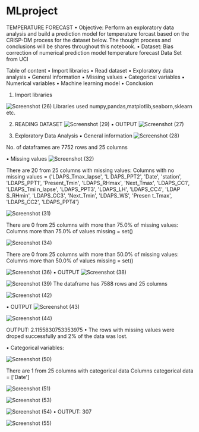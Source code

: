 # MLproject
TEMPERATURE FORECAST 
• Objective: Perform an exploratory data analysis and build 
a prediction model for temperature forcast based on the 
CRISP-DM process for the dataset below. The thought 
process and conclusions will be shares throughout this 
notebook.
• Dataset: Bias correction of numerical prediction 
model temperature forecast Data Set from UCI


Table of content
• Import libraries
• Read dataset
• Exploratory data analysis
▪ General information
▪ Missing values
▪ Categorical variables
▪ Numerical variables
• Machine learning model
• Conclusion

1) Import libraries

![Screenshot (26)](https://user-images.githubusercontent.com/114558841/194383496-4da0de83-9e18-477e-ae83-4b819fd7e087.png)
Libraries used numpy,pandas,matplotlib,seaborn,sklearn etc.

2. READING DATASET
![Screenshot (29)](https://user-images.githubusercontent.com/114558841/194384009-21c0810b-4703-4348-841d-93b33d258e5c.png)
▪ OUTPUT
![Screenshot (27)](https://user-images.githubusercontent.com/114558841/194384321-3f6db466-116b-469b-bc93-a7498abf6bd0.png)

3. Exploratory Data Analysis
▪ General information
![Screenshot (28)](https://user-images.githubusercontent.com/114558841/194384827-315ea874-40df-4588-a005-f29fa411e684.png)
 
 No. of dataframes are 7752 rows and 25 columns
 
 ▪ Missing values
 ![Screenshot (32)](https://user-images.githubusercontent.com/114558841/194385144-04dc38c0-1419-40f4-9258-2c7a76542eb2.png)
 
 There are 20 from 25 columns with missing values:
Columns with no missing values = {'LDAPS_Tmax_lapse', 'L
DAPS_PPT2', 'Date', 'station', 'LDAPS_PPT1', 'Present_Tmin', 
'LDAPS_RHmax', 'Next_Tmax', 'LDAPS_CC1', 'LDAPS_Tmi
n_lapse', 'LDAPS_PPT3', 'LDAPS_LH', 'LDAPS_CC4', 'LDAP
S_RHmin', 'LDAPS_CC3', 'Next_Tmin', 'LDAPS_WS', 'Presen
t_Tmax', 'LDAPS_CC2', 'LDAPS_PPT4'}

![Screenshot (31)](https://user-images.githubusercontent.com/114558841/194385910-e8af2eee-5f7c-4531-8f1b-e403ca31f63c.png)

There are 0 from 25 columns with more than 75.0% of missing 
values:
 Columns more than 75.0% of values missing = set()
 
 ![Screenshot (34)](https://user-images.githubusercontent.com/114558841/194386183-92411487-8f0a-44d3-bfdc-ec224b5b58ef.png)

There are 0 from 25 columns with more than 50.0% of missing values:
Columns more than 50.0% of values missing = set()

![Screenshot (36)](https://user-images.githubusercontent.com/114558841/194386340-c22c4a79-320a-4d43-a762-1191700ec0f3.png)
▪ OUTPUT
![Screenshot (38)](https://user-images.githubusercontent.com/114558841/194386465-419764c4-7a85-4511-8d32-bbc527928ccd.png)

![Screenshot (39)](https://user-images.githubusercontent.com/114558841/194386608-480d43b9-97e1-44a8-8645-7ee9b61a84a1.png)
The dataframe has 7588 rows and 25 columns

![Screenshot (42)](https://user-images.githubusercontent.com/114558841/194386730-ef71f10f-8708-407c-8127-d76dec6662c0.png)

▪ OUTPUT
![Screenshot (43)](https://user-images.githubusercontent.com/114558841/194386892-efc315f5-e638-4309-a1e7-1a7d7f2fbf3d.png)

![Screenshot (44)](https://user-images.githubusercontent.com/114558841/194387089-5e4a527c-9483-4fe8-a107-e02f798ef304.png)

OUTPUT: 2.1155830753353975
• The rows with missing values were droped successfully and 2% of the data was lost.

• Categorical variables:

![Screenshot (50)](https://user-images.githubusercontent.com/114558841/194387382-9a801cc2-b92a-4ebe-b2aa-30f8812a1d66.png)

There are 1 from 25 columns with categorical data
 Columns categorical data = ['Date']


![Screenshot (51)](https://user-images.githubusercontent.com/114558841/194388744-ecd54396-5316-4761-a238-288a0a993855.png)


![Screenshot (53)](https://user-images.githubusercontent.com/114558841/194483586-a8cd38c0-dd7e-43b9-84bb-6fb95857261d.png)

![Screenshot (54)](https://user-images.githubusercontent.com/114558841/194483675-b4fb01d5-6fe9-4374-8721-6b30e08ec060.png)
• OUTPUT: 307

![Screenshot (55)](https://user-images.githubusercontent.com/114558841/194483907-c1e45921-d57e-4ac8-b46e-0ee653d28f82.png)





